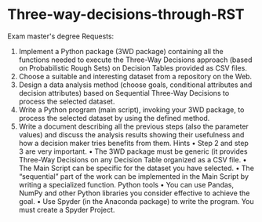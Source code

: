 # Three-way-decisions-through-RST
Exam master's degree
Requests:
  1. Implement a Python package (3WD package) containing all the functions needed to execute
  the Three-Way Decisions approach (based on Probabilistic Rough Sets) on Decision Tables
  provided as CSV files.
  2. Choose a suitable and interesting dataset from a repository on the Web.
  3. Design a data analysis method (choose goals, conditional attributes and decision attributes)
  based on Sequential Three-Way Decisions to process the selected dataset.
  4. Write a Python program (main script), invoking your 3WD package, to process the selected
  dataset by using the defined method.
  5. Write a document describing all the previous steps (also the parameter values) and discuss the
  analysis results showing their usefulness and how a decision maker tries benefits from them.
Hints
  • Step 2 and step 3 are very important.
  • The 3WD package must be generic (it provides Three-Way Decisions on any Decision Table
  organized as a CSV file.
  • The Main Script can be specific for the dataset you have selected.
  • The “sequential” part of the work can be implemented in the Main Script by writing a
  specialized function.
  Python tools
  • You can use Pandas, NumPy and other Python libraries you consider effective to achieve the
  goal.
  • Use Spyder (in the Anaconda package) to write the program. You must create a Spyder
  Project.

